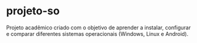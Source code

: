 # projeto-so
Projeto acadêmico criado com o objetivo de aprender a instalar, configurar e comparar diferentes sistemas operacionais (Windows, Linux e Android).
